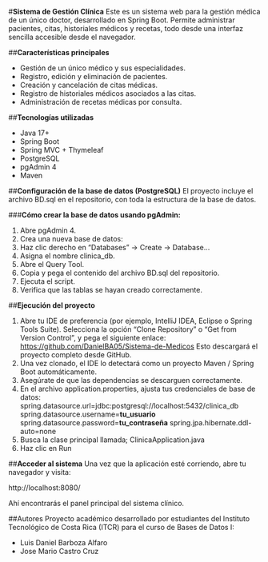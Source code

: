 #**Sistema de Gestión Clínica**
Este es un sistema web para la gestión médica de un único doctor, desarrollado en Spring Boot.
Permite administrar pacientes, citas, historiales médicos y recetas, todo desde una interfaz sencilla accesible desde el navegador.

##**Características principales**
- Gestión de un único médico y sus especialidades.
- Registro, edición y eliminación de pacientes.
- Creación y cancelación de citas médicas.
- Registro de historiales médicos asociados a las citas.
- Administración de recetas médicas por consulta.

##**Tecnologías utilizadas**
- Java 17+
- Spring Boot
- Spring MVC + Thymeleaf
- PostgreSQL
- pgAdmin 4
- Maven

##**Configuración de la base de datos (PostgreSQL)**
El proyecto incluye el archivo BD.sql en el repositorio, con toda la estructura de la base de datos.

###**Cómo crear la base de datos usando pgAdmin:**
1. Abre pgAdmin 4.
2. Crea una nueva base de datos:
3. Haz clic derecho en “Databases” → Create → Database...
4. Asigna el nombre clinica_db.
5. Abre el Query Tool.
6. Copia y pega el contenido del archivo BD.sql del repositorio.
7. Ejecuta el script.
8. Verifica que las tablas se hayan creado correctamente.

##**Ejecución del proyecto**
1. Abre tu IDE de preferencia (por ejemplo, IntelliJ IDEA, Eclipse o Spring Tools Suite).
Selecciona la opción “Clone Repository” o “Get from Version Control”, y pega el siguiente enlace:
https://github.com/DanielBA05/Sistema-de-Medicos
Esto descargará el proyecto completo desde GitHub.
2. Una vez clonado, el IDE lo detectará como un proyecto Maven / Spring Boot automáticamente.
3. Asegúrate de que las dependencias se descarguen correctamente.
4. En el archivo application.properties, ajusta tus credenciales de base de datos:
spring.datasource.url=jdbc:postgresql://localhost:5432/clinica_db
spring.datasource.username=**tu_usuario**
spring.datasource.password=**tu_contraseña**
spring.jpa.hibernate.ddl-auto=none
6. Busca la clase principal llamada; ClinicaApplication.java
7. Haz clic en Run

##**Acceder al sistema**
Una vez que la aplicación esté corriendo, abre tu navegador y visita:

http://localhost:8080/

Ahí encontrarás el panel principal del sistema clínico.

##Autores
Proyecto académico desarrollado por estudiantes del Instituto Tecnológico de Costa Rica (ITCR)
para el curso de Bases de Datos I:

- Luis Daniel Barboza Alfaro
- Jose Mario Castro Cruz
